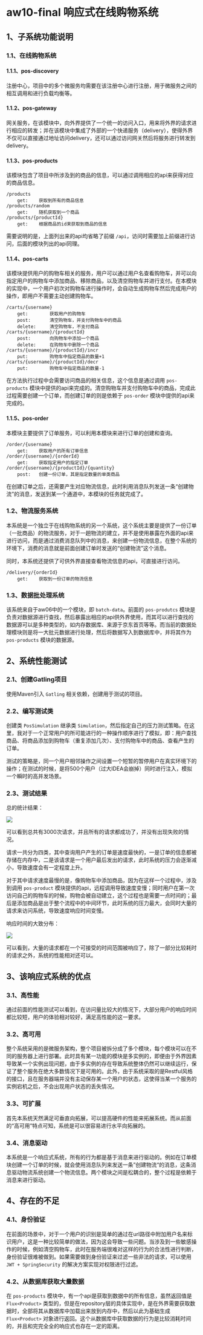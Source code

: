 # aw10-final 响应式在线购物系统

## 1、子系统功能说明

### 1.1、在线购物系统

#### 1.1.1、pos-discovery

注册中心，项目中的多个微服务均需要在该注册中心进行注册，用于微服务之间的相互调用和进行负载均衡等。

#### 1.1.2、pos-gateway

网关服务，在该模块中，向外界提供了一个统一的访问入口，用来将外界的请求进行相应的转发；并在该模块中集成了外部的一个快递服务（delivery），使得外界不仅可以直接通过地址访问delivery，还可以通过访问网关然后将服务进行转发到delivery。

#### 1.1.3、pos-products

该模块包含了项目中所涉及到的商品的信息，可以通过调用相应的api来获得对应的商品信息。

```
/products
	get:	获取到所有的商品信息
/products/random 		
	get:	随机获取到一个商品
/products/{productId} 	
	get:	根据商品的id来获取到商品的信息
```

需要说明的是，上面列出来的api均省略了前缀 `/api`，访问时需要加上前缀进行访问，后面的模块列出的api同理。

#### 1.1.4、pos-carts

该模块提供用户的购物车相关的服务，用户可以通过用户名查看购物车，并可以向指定用户的购物车中添加商品、移除商品，以及清空购物车并进行支付。在本模块的实现中，一个用户初次对购物车进行操作时，会自动生成购物车然后完成用户的操作，即用户不需要主动创建购物车。

```
/carts/{username}
	get:		获取用户的购物车			
	post:		清空购物车，并支付购物车中的商品
	delete:		清空购物车，不支付商品
/carts/{username}/{productId}
	post:		向购物车中添加一个商品
	delete:		在购物车中删除一个商品
/carts/{username}/{productId}/incr
	put:		购物车中指定商品的数量+1
/carts/{username}/{productId}/decr
	put:		购物车中指定商品的数量-1
```

在方法执行过程中会需要访问商品的相关信息，这个信息是通过调用 `pos-products` 模块中提供的api来完成的。清空购物车并支付购物车中的商品，完成此过程需要创建一个订单，而创建订单的则是依赖于 `pos-order` 模块中提供的api来完成的。

#### 1.1.5、pos-order

本模块主要提供了订单服务，可以利用本模块来进行订单的创建和查询。

```
/order/{username}
	get:	获取用户的所有订单信息
/order/{username}/{orderId}
	get:	获取指定用户的指定订单
/order/{username}/{productId}/{quantity}
	post:	创建一份订单，其是指定数量的单类商品
```

在创建订单之后，还需要产生对应物流信息，此时利用消息队列发送一条“创建物流”的消息，发送到某一个通道中，本模块的任务就完成了。

### 1.2、物流服务系统

本系统是一个独立于在线购物系统的另一个系统，这个系统主要是提供了一份订单（一批商品）的物流服务，对于一趟物流的建立，并不是使用暴露在外面的api来进行访问，而是通过消费消息队列中的消息，来创建一份物流信息，在整个系统的环境下，消费的消息就是前面创建订单时发送的“创建物流”这个消息。

同时，本系统还提供了可供外界直接查看物流信息的api，可直接进行访问。

```
/delivery/{orderId}
	get:	获取到一份订单的物流信息
```

### 1.3、数据批处理系统

该系统来自于aw06中的一个模块，即 `batch-data`。前面的 `pos-produtcs` 模块是负责对数据源进行查找，然后暴露出相应的api供外界使用，而其可以进行查找的数据源可以是多种类型的，如内存数据库、来源于京东首页等等。而当前的数据处理模块则是将一大批元数据进行处理，然后将数据写入到数据库中，并将其作为 `pos-products` 模块的数据源。

## 2、系统性能测试

### 2.1、创建Gatling项目

使用Maven引入 `Gatling` 相关依赖，创建用于测试的项目。

### 2.2、编写测试类

创建类 `PosSimulation` 继承类 `Simulation`，然后指定自己的压力测试策略。在这里，我对于一个正常用户的所可能进行的一种操作顺序进行了模拟，即：用户查找商品、将商品添加到购物车（重复添加几次）、支付购物车中的商品、查看产生的订单。

测试的策略是，同一个用户相邻操作之间设置一个短暂的暂停用户在真实环境下的操作；在测试的时候，是将500个用户（过大IDEA会崩掉）同时进行注入，模拟一个瞬时的高并发场景。

### 2.3、测试结果

总的统计结果：

![](./assets/total.png)

可以看到总共有3000次请求，并且所有的请求都成功了，并没有出现失败的情况。

请求一共分为四类，其中查询用户产生的订单是速度最快的，一是订单的信息都被存储在内存中，二是该请求是一个用户最后发出的请求，此时系统的压力会逐渐减小，导致速度会有一定程度上升。

对于其中请求速度最慢的是，像购物车中添加商品，因为在这样一个过程中，涉及到调用 `pos-product` 模块提供的api，远程调用导致速度变慢；同时用户在第一次访问自己的购物车的时候，购物会被自动建立，这个过程也是需要一点时间的；最后是添加商品是出于整个流程中的中间环节，此时系统的压力最大，会同时大量的请求来访问系统，导致速度响应时间变慢。

响应时间的大致分布：

![](./assets/response-time.png)

可以看到，大量的请求都在一个可接受的时间范围被响应了，除了一部分比较耗时的请求之外，系统的性能相对还可以。

## 3、该响应式系统的优点

### 3.1、高性能

通过前面的性能测试可以看到，在访问量比较大的情况下，大部分用户的响应时间都比较短，用户的体验相对较好，满足高性能的这一要求。

### 3.2、高可用

整个系统采用的是微服务架构，整个项目被拆分成了多个模块，每个模块可以在不同的服务器上进行部署。此时具有某一功能的模块是多实例的，即便由于外界因素导致某一个实例出现问题，由于多实例的存在导致系统整体仍然可以继续运行，保证了整个服务在绝大多数情况下是可用的。此外，由于系统采取的是Restful风格的接口，且在服务器端并没有主动保存某一个用户的状态，这使得当某一个服务的实例宕机之后，不会出现用户状态的丢失情况。

### 3.3、可扩展

首先本系统天然满足可垂直向拓展，可以提高硬件的性能来拓展系统。而从前面的“高可用”特点可知，系统是可以很容易进行水平向拓展的。

### 3.4、消息驱动

本系统是一个响应式系统，所有的行为都是基于消息来进行驱动的。例如在订单模块创建一个订单的时候，就会使用消息队列来发送一条”创建物流“的消息，这条消息驱动物流系统创建一个物流信息。两个模块之间是松耦合的，整个过程是依赖于消息来进行驱动。

## 4、存在的不足

### 4.1、身份验证

在前面的场景中，对于一个用户的识别是简单的通过在url路径中附加用户名来标识用户，这是一种比较简单的做法，因为这会导致一些问题。当涉及到一些敏感操作的时候，例如清空购物车，此时在服务端很难对这样的行为的合法性进行判断，身份验证很难被做到。如果需要做到身份验证来过滤一些非法的请求，可以使用 `JWT + SpringSecurity` 的解决方案实现对权限进行过滤。

### 4.2、从数据库获取大量数据

在 `pos-products` 模块中，有一个api是获取到数据中的所有信息，虽然返回值是 `Flux<Product>` 类型的，但是在repository层的具体实现中，是在外界需要获取数据时，全部将其从数据库中加载出来放到内存中，然后以此为基础生成 `Flux<Product>` 对象进行返回。这个从数据库中获取数据的行为是比较消耗时间的，并且和完完全全的响应式也存在一定的距离。